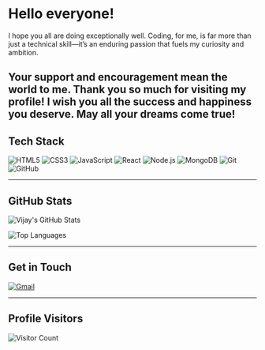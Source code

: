 # Hello everyone!

I hope you all are doing exceptionally well.
Coding, for me, is far more than just a technical skill—it’s an enduring passion that fuels my curiosity and ambition.

Your support and encouragement mean the world to me. Thank you so much for visiting my profile!
I wish you all the success and happiness you deserve. May all your dreams come true!
---

## Tech Stack

![HTML5](https://img.shields.io/badge/HTML5-E34F26?style=for-the-badge&logo=html5&logoColor=white)
![CSS3](https://img.shields.io/badge/CSS3-1572B6?style=for-the-badge&logo=css3&logoColor=white)
![JavaScript](https://img.shields.io/badge/JavaScript-F7DF1E?style=for-the-badge&logo=javascript&logoColor=black)
![React](https://img.shields.io/badge/React-20232A?style=for-the-badge&logo=react&logoColor=61DAFB)
![Node.js](https://img.shields.io/badge/Node.js-339933?style=for-the-badge&logo=nodedotjs&logoColor=white)
![MongoDB](https://img.shields.io/badge/MongoDB-4EA94B?style=for-the-badge&logo=mongodb&logoColor=white)
![Git](https://img.shields.io/badge/Git-F05032?style=for-the-badge&logo=git&logoColor=white)
![GitHub](https://img.shields.io/badge/GitHub-181717?style=for-the-badge&logo=github&logoColor=white)

---

## GitHub Stats

![Vijay's GitHub Stats](https://github-readme-stats.vercel.app/api?username=vijay108-dev&show_icons=true&theme=tokyonight)

![Top Languages](https://github-readme-stats.vercel.app/api/top-langs/?username=vijay108-dev&layout=compact&theme=tokyonight)

---

## Get in Touch

[![Gmail](https://img.shields.io/badge/Gmail-D14836?style=for-the-badge&logo=gmail&logoColor=white)](mailto:vijay108.dev@gmail.com)

---

## Profile Visitors

![Visitor Count](https://komarev.com/ghpvc/?username=vijay108-dev&label=Profile%20views&color=0e75b6&style=flat)

